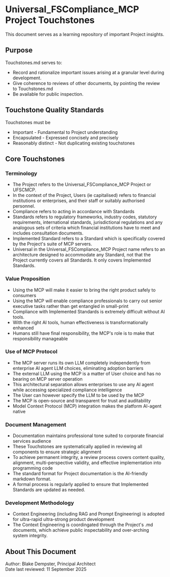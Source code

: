# Universal_FSCompliance_MCP Project Touchstones

This document serves as a learning repository of important Project insights.

## Purpose

Touchstones.md serves to:
- Record and rationalize important issues arising at a granular level during development.
- Give coherence to reviews of other documents, by pointing the review to Touchstones.md
- Be available for public inspection.

## Touchstone Quality Standards

Touchstones must be
- Important - Fundamental to Project understanding
- Encapsulated - Expressed concisely and precisely
- Reasonably distinct - Not duplicating existing touchstones

## Core Touchstones

### Terminology

- The Project refers to the Universal_FSCompliance_MCP Project or UFSCMCP.
- In the context of the Project, Users (ie capitalised) refers to financial institutions or enterprises, and their staff or suitably authorised personnel.
- Compliance refers to acting in accordance with Standards
- Standards refers to regulatory frameworks, industry codes, statutory requirements, international standards, jurisdictional regulations and any analogous sets of criteria which financial institutions have to meet and includes consultation documents.
- Implemented Standard refers to a Standard which is specifically covered by the Project's suite of MCP servers.
- Universal in the Universal_FSCompliance_MCP Project name refers to an architecture designed to accommodate any Standard, not that the Project currently covers all Standards. It only covers Implemented Standards.

### Value Proposition  
- Using the MCP will make it easier to bring the right product safely to consumers
- Using the MCP will enable compliance professionals to carry out senior executive tasks rather than get entangled in small-print
- Compliance with Implemented Standards is extremely difficult without AI tools.
- With the right AI tools, human effectiveness is transformationally enhanced
- Humans still have final responsibility, the MCP's role is to make that responsibility manageable
  
### Use of MCP Protocol
- The MCP server runs its own LLM completely independently from enterprise AI agent LLM choices, eliminating adoption barriers
- The external LLM using the MCP is a matter of User choice and has no bearing on MCP server operation
- This architectural separation allows enterprises to use any AI agent while accessing specialized compliance intelligence
- The User can however specify the LLM to be used by the MCP
- The MCP is open-source and transparent for trust and auditability
- Model Context Protocol (MCP) integration makes the platform AI-agent native

### Document Management
- Documentation maintains professional tone suited to corporate financial services audience
- These Touchstones are systematically applied in reviewing all components to ensure strategic alignment
- To achieve permanent integrity, a review process covers content quality, alignment, multi-perspective validity, and effective implementation into programming code
- The standard format for Project documentation is the AI-friendly markdown format.
- A formal process is regularly applied to ensure that Implemented Standards are updated as needed.

### Development Methodology
- Context Engineering (including RAG and Prompt Engineering) is adopted for ultra-rapid ultra-strong product development
- The Context Engineering is coordingated through the Project's .md documents, which achieve public inspectability and over-arching system integrity.

## About This Document

Author: Blake Dempster, Principal Architect  
Date last reviewed: 11 September 2025